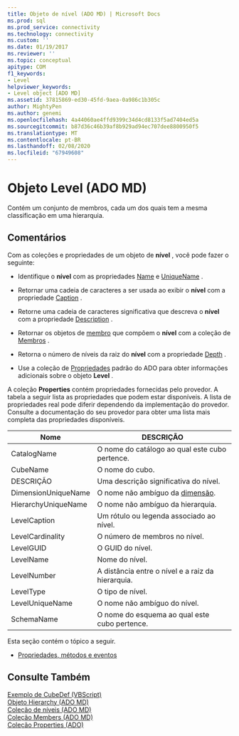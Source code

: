 ```yaml
---
title: Objeto de nível (ADO MD) | Microsoft Docs
ms.prod: sql
ms.prod_service: connectivity
ms.technology: connectivity
ms.custom: ''
ms.date: 01/19/2017
ms.reviewer: ''
ms.topic: conceptual
apitype: COM
f1_keywords:
- Level
helpviewer_keywords:
- Level object [ADO MD]
ms.assetid: 37815869-ed30-45fd-9aea-0a986c1b305c
author: MightyPen
ms.author: genemi
ms.openlocfilehash: 4a44060ae4ffd9399c34d4cd8133f5ad7404ed5a
ms.sourcegitcommit: b87d36c46b39af8b929ad94ec707dee8800950f5
ms.translationtype: MT
ms.contentlocale: pt-BR
ms.lasthandoff: 02/08/2020
ms.locfileid: "67949608"
---
```

# <a name="level-object-ado-md"></a>Objeto Level (ADO MD)
Contém um conjunto de membros, cada um dos quais tem a mesma classificação em uma hierarquia.  
  
## <a name="remarks"></a>Comentários  
 Com as coleções e propriedades de um objeto de **nível** , você pode fazer o seguinte:  
  
-   Identifique o **nível** com as propriedades [Name](../../../ado/reference/ado-md-api/name-property-ado-md.md) e [UniqueName](../../../ado/reference/ado-md-api/uniquename-property-ado-md.md) .  
  
-   Retornar uma cadeia de caracteres a ser usada ao exibir o **nível** com a propriedade [Caption](../../../ado/reference/ado-md-api/caption-property-ado-md.md) .  
  
-   Retorne uma cadeia de caracteres significativa que descreva o **nível** com a propriedade [Description](../../../ado/reference/ado-md-api/description-property-ado-md.md) .  
  
-   Retornar os objetos de [membro](../../../ado/reference/ado-md-api/member-object-ado-md.md) que compõem o **nível** com a coleção de [Membros](../../../ado/reference/ado-md-api/members-collection-ado-md.md) .  
  
-   Retorna o número de níveis da raiz do **nível** com a propriedade [Depth](../../../ado/reference/ado-md-api/depth-property-ado-md.md) .  
  
-   Use a coleção de [Propriedades](../../../ado/reference/ado-api/properties-collection-ado.md) padrão do ADO para obter informações adicionais sobre o objeto **Level** .  
  
 A coleção **Properties** contém propriedades fornecidas pelo provedor. A tabela a seguir lista as propriedades que podem estar disponíveis. A lista de propriedades real pode diferir dependendo da implementação do provedor. Consulte a documentação do seu provedor para obter uma lista mais completa das propriedades disponíveis.  
  
|Nome|DESCRIÇÃO|  
|----------|-----------------|  
|CatalogName|O nome do catálogo ao qual este cubo pertence.|  
|CubeName|O nome do cubo.|  
|DESCRIÇÃO|Uma descrição significativa do nível.|  
|DimensionUniqueName|O nome não ambíguo da [dimensão](../../../ado/reference/ado-md-api/dimension-object-ado-md.md).|  
|HierarchyUniqueName|O nome não ambíguo da hierarquia.|  
|LevelCaption|Um rótulo ou legenda associado ao nível.|  
|LevelCardinality|O número de membros no nível.|  
|LevelGUID|O GUID do nível.|  
|LevelName|Nome do nível.|  
|LevelNumber|A distância entre o nível e a raiz da hierarquia.|  
|LevelType|O tipo de nível.|  
|LevelUniqueName|O nome não ambíguo do nível.|  
|SchemaName|O nome do esquema ao qual este cubo pertence.|  
  
 Esta seção contém o tópico a seguir.  
  
-   [Propriedades, métodos e eventos](../../../ado/reference/ado-md-api/level-object-properties-methods-and-events.md)  
  
## <a name="see-also"></a>Consulte Também  
 [Exemplo de CubeDef (VBScript)](../../../ado/reference/ado-md-api/cubedef-example-vbscript.md)   
 [Objeto Hierarchy (ADO MD)](../../../ado/reference/ado-md-api/hierarchy-object-ado-md.md)   
 [Coleção de níveis (ADO MD)](../../../ado/reference/ado-md-api/levels-collection-ado-md.md)   
 [Coleção Members (ADO MD)](../../../ado/reference/ado-md-api/members-collection-ado-md.md)   
 [Coleção Properties (ADO)](../../../ado/reference/ado-api/properties-collection-ado.md)
